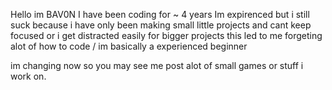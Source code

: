 Hello im BAV0N
I have been coding for ~ 4 years
Im expirenced but i still suck because i have only been making small little projects and cant keep focused or i get distracted easily for bigger projects
this led to me forgeting alot of how to code / im basically a experienced beginner

im changing now so you may see me post alot of small games or stuff i work on.

